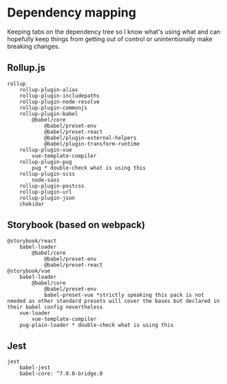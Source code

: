 # Dependency mapping

Keeping tabs on the dependency tree so I know what's using what and can hopefully keep things from getting out of control or unintentionally make breaking changes.

## Rollup.js
	rollup
		rollup-plugin-alias
		rollup-plugin-includepaths
		rollup-plugin-node-resolve
		rollup-plugin-commonjs
		rollup-plugin-babel
			@babel/core
				@babel/preset-env
				@babel/preset-react
				@babel/plugin-external-helpers
				@babel/plugin-transform-runtime
		rollup-plugin-vue
			vue-template-compiler
		rollup-plugin-pug
			pug * double-check what is using this
		rollup-plugin-scss
			node-sass
		rollup-plugin-postcss
		rollup-plugin-url
		rollup-plugin-json
		chokidar

## Storybook (based on webpack)
	@storybook/react
		babel-loader
			@babel/core
				@babel/preset-env
				@babel/preset-react			
	@storybook/vue
		babel-loader
			@babel/core
				@babel/preset-env
				babel-preset-vue *strictly speaking this pack is not needed as other standard presets will cover the bases but declared in their babel config nevertheless
		vue-loader
			vue-template-compiler
		pug-plain-loader * double-check what is using this

## Jest
	jest
		babel-jest
		babel-core: ^7.0.0-bridge.0